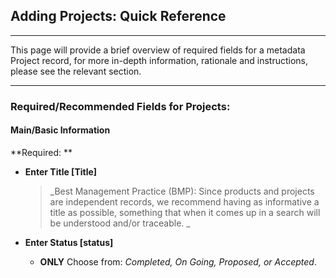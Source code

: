 ## Adding Projects: Quick Reference

---

This page will provide a brief overview of required fields for a metadata Project record, for more in-depth information, rationale and instructions, please see the relevant section. 

---

### Required/Recommended Fields for Projects:

#### **Main/Basic Information**

**Required: **

* **Enter Title \[Title\]**

  > _Best Management Practice \(BMP\): Since products and projects are independent records, we recommend having as informative a title as possible, something that when it comes up in a search will be understood and/or traceable. _

* **Enter Status \[status\]**

  * **ONLY** Choose from: _Completed, On Going, Proposed, or Accepted_.



